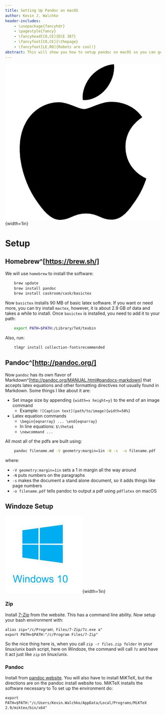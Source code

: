 ```yaml
---
title: Setting Up Pandoc on macOS
author: Kevin J. Walchko
header-includes:
    - \usepackage{fancyhdr}
    - \pagestyle{fancy}
    - \fancyhead[CO,CE]{ECE 387}
    - \fancyfoot[CO,CE]{\thepage}
    - \fancyfoot[LE,RO]{Robots are cool!}
abstract: This will show you how to setup pandoc on macOS so you can generate the documentation. Pandoc has its own flavor of Markdown which extends basic Markdown to easily enable greatly needed additions like \LaTeX, being able to size images, and add footers/headers.
---
```


![](pics/apple.jpg){width=1in}

# Setup

## Homebrew^[https://brew.sh/]

We will use `homebrew` to install the software:

```bash
	brew update
	brew install pandoc
	brew install caskroom/cask/basictex
```

Now `basictex` installs 90 MB of basic latex software. If you want or need more,
you can try install `mactex`, however, it is about 2.9 GB of data and takes a
while to install. Once `basictex` is installed, you need to add it to your path:

```bash
	export PATH=$PATH:/Library/TeX/texbin
```

Also, run:

```bash
	tlmgr install collection-fontsrecommended
```

## Pandoc^[http://pandoc.org/]

Now `pandoc` has its own flavor of Markdown^[http://pandoc.org/MANUAL.html#pandocs-markdown]
that accepts latex equations and other formatting directives not usually found
in Markdown. Some things I like about it are:

- Set image size by appending `{width=x height=y}` to the end of an image command
	- Example: `![Caption text](path/to/image){width=50%}`
- Latex equation commands
	- `\begin{eqnarray} ... \end{eqnarray}`
	- In line equations: `$\theta$`
	- `\newcommand ...`

All most all of the pdfs are built using:

```bash
	pandoc filename.md -V geometry:margin=1in -N -s  -o filename.pdf
```

where:

- `-V geometry:margin=1in` sets a 1 in margin all the way around
- `-N` puts numbers on the paragraphs
- `-s` makes the document a stand alone document, so it adds things like page numbers
- `-o filename.pdf` tells pandoc to output a pdf using `pdflatex` on macOS

## Windoze Setup

![](pics/windows.jpg){width=1in}



### Zip

Install [7-Zip](http://www.7-zip.org/) from the website. This has a command line
ability. Now setup your bash environment with:

    alias zip="/c/Program\ Files/7-Zip/7z.exe a"
    export PATH=$PATH:"/c/Program Files/7-Zip"

So the nice thing here is, when you call `zip -r files.zip folder` in your linux/unix
bash script, here on Windoze, the command will call `7z` and have it act just like
`zip` on linux/unix.

### Pandoc

Install from [pandoc website](http://pandoc.org/installing.html). You will also
have to install MiKTeX, but the directions are on the pandoc install website too.
MiKTeX installs the software necessary to To set up the environment do:

    export PATH=$PATH:"/c/Users/Kevin.Walchko/AppData/Local/Programs/MiKTeX 2.9/miktex/bin/x64"

